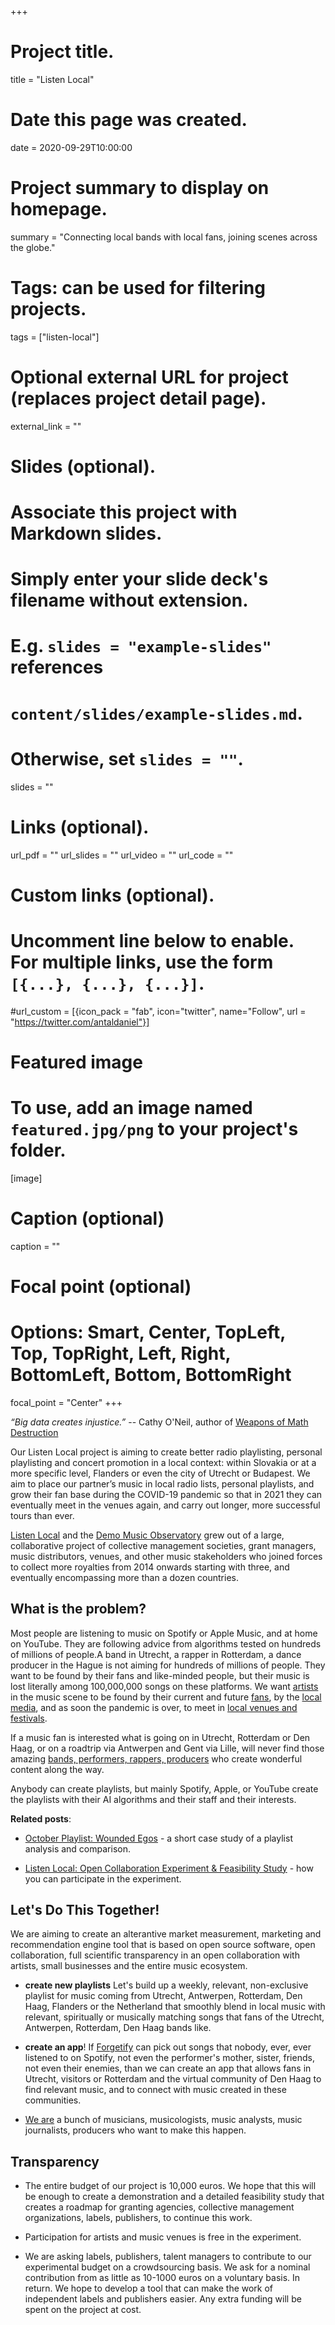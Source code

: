 +++
# Project title.
title = "Listen Local"

# Date this page was created.
date = 2020-09-29T10:00:00

# Project summary to display on homepage.
summary = "Connecting local bands with local fans, joining scenes across the globe."

# Tags: can be used for filtering projects.
tags = ["listen-local"]

# Optional external URL for project (replaces project detail page).
external_link = ""

# Slides (optional).
#   Associate this project with Markdown slides.
#   Simply enter your slide deck's filename without extension.
#   E.g. `slides = "example-slides"` references 
#   `content/slides/example-slides.md`.
#   Otherwise, set `slides = ""`.
slides = ""

# Links (optional).
url_pdf = ""
url_slides = ""
url_video = ""
url_code = ""

# Custom links (optional).
#   Uncomment line below to enable. For multiple links, use the form `[{...}, {...}, {...}]`.
#url_custom = [{icon_pack = "fab", icon="twitter", name="Follow", url = "https://twitter.com/antaldaniel"}]

# Featured image
# To use, add an image named `featured.jpg/png` to your project's folder. 
[image]
  # Caption (optional)
  caption = ""
  
  # Focal point (optional)
  # Options: Smart, Center, TopLeft, Top, TopRight, Left, Right, BottomLeft, Bottom, BottomRight
  focal_point = "Center"
+++

*“Big data creates injustice.”* -- Cathy O'Neil, author of [Weapons of Math Destruction](https://blogs.scientificamerican.com/roots-of-unity/review-weapons-of-math-destruction/)

Our Listen Local project is aiming to create better radio playlisting, personal playlisting and concert promotion in a local context: within Slovakia or at a more specific level, Flanders or even the city of Utrecht or Budapest. We aim to place our partner’s music in local radio lists, personal playlists, and grow their fan base during the COVID-19 pandemic so that in 2021 they can eventually meet in the venues again, and carry out longer, more successful tours than ever. 

[Listen Local](https://listenlocal.community/index.html) and the [Demo Music Observatory](https://music.dataobservatory.eu/) grew out of a large, collaborative project of collective management societies, grant managers, music distributors, venues, and other music stakeholders who joined forces to collect more royalties from 2014 onwards starting with three, and eventually encompassing more than a dozen countries.

## What is the problem?

Most people are listening to music on Spotify or Apple Music, and at home on YouTube.  They are following advice from algorithms tested on hundreds of millions of people.A band in Utrecht, a rapper in Rotterdam, a dance producer in the Hague is not aiming for hundreds of millions of people.  They want to be found by their fans and like-minded people, but their music is lost literally among 100,000,000 songs on these platforms. We want [artists](#artists) in the music scene to be found by their current and future [fans](#fans), by the [local media](https://listenlocal.community/localmedia.html), and as soon the pandemic is over, to meet in [local venues and festivals](https://listenlocal.community/venues.html).

If a music fan is interested what is going on in Utrecht, Rotterdam or Den Haag, or on a roadtrip via Antwerpen and Gent via Lille, will never find those amazing [bands, performers, rappers, producers](https://listenlocal.community/artists.html) who create wonderful content along the way.  

Anybody can create playlists, but mainly Spotify, Apple, or YouTube create the playlists with their AI algorithms and their staff and their interests.  

**Related posts**:

- [October Playlist: Wounded Egos](https://dataandlyrics.com/post/2020-10-18-october_playlist/) - a short case study of a playlist analysis and comparison.

- [Listen Local: Open Collaboration Experiment & Feasibility Study](https://dataandlyrics.com/post/2020-10-19-listen-local/) - how you can participate in the experiment.

## Let's Do This Together!

We are aiming to create an alterantive market measurement, marketing and recommendation engine tool that is based on open source software, open collaboration, full scientific transparency in an open collaboration with artists, small businesses and the entire music ecosystem.

- **create new playlists** Let's build up a weekly, relevant, non-exclusive playlist for music coming from Utrecht, Antwerpen, Rotterdam, Den Haag, Flanders or the Netherland that smoothly blend in local music with relevant, spiritually or musically matching songs that fans of the Utrecht, Antwerpen, Rotterdam, Den Haag bands like. 

- **create an app**!  If [Forgetify](https://forgotify.com/) can pick out songs that nobody, ever, ever listened to on Spotify, not even the performer's mother, sister, friends, not even their enemies, than we can create an app that allows fans in Utrecht, visitors or Rotterdam and the virtual community of Den Haag to find relevant music, and to connect with music created in these communities.

* [We are](https://dataandlyrics.com/#about) a bunch of musicians, musicologists, music analysts, music journalists, producers who want to make this happen. 

## Transparency

* The entire budget of our project is 10,000 euros. We hope that this will be enough to create a demonstration and a detailed feasibility study that creates a roadmap for granting agencies, collective management organizations, labels, publishers, to continue this work.

* Participation for artists and music venues is free in the experiment.

* We are asking labels, publishers, talent managers to contribute to our experimental budget on a crowdsourcing basis.  We ask for a nominal contribution from as little as 10-1000 euros on a voluntary basis.  In return. We hope to develop a tool that can make the work of independent labels and publishers easier. Any extra funding will be spent on the project at cost.